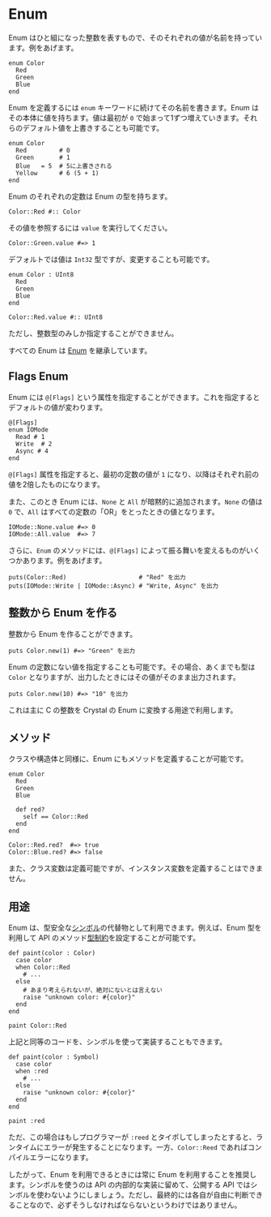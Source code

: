 # Enum

Enum はひと組になった整数を表すもので、そのそれぞれの値が名前を持っています。例をあげます。

```crystal
enum Color
  Red
  Green
  Blue
end
```

Enum を定義するには `enum` キーワードに続けてその名前を書きます。Enum はその本体に値を持ちます。値は最初が `0` で始まって1ずつ増えていきます。それらのデフォルト値を上書きすることも可能です。

```crystal
enum Color
  Red         # 0
  Green       # 1
  Blue   = 5  # 5に上書きされる
  Yellow      # 6 (5 + 1)
end
```

Enum のそれぞれの定数は Enum の型を持ちます。

```crystal
Color::Red #:: Color
```

その値を参照するには `value` を実行してください。

```crystal
Color::Green.value #=> 1
```

デフォルトでは値は `Int32` 型ですが、変更することも可能です。

```crystal
enum Color : UInt8
  Red
  Green
  Blue
end

Color::Red.value #:: UInt8
```

ただし、整数型のみしか指定することができません。

すべての Enum は [Enum](http://crystal-lang.org/api/Enum.html) を継承しています。

## Flags Enum

Enum には `@[Flags]` という属性を指定することができます。これを指定するとデフォルトの値が変わります。

```crystal
@[Flags]
enum IOMode
  Read # 1
  Write  # 2
  Async # 4
end
```

`@[Flags]` 属性を指定すると、最初の定数の値が `1` になり、以降はそれぞれ前の値を2倍したものになります。

また、このとき Enum には、`None` と `All` が暗黙的に追加されます。`None` の値は `0` で、`All` はすべての定数の「OR」をとったときの値となります。

```crystal
IOMode::None.value #=> 0
IOMode::All.value  #=> 7
```

さらに、`Enum` のメソッドには、`@[Flags]` によって振る舞いを変えるものがいくつかあります。例をあげます。

```crystal
puts(Color::Red)                    # "Red" を出力
puts(IOMode::Write | IOMode::Async) # "Write, Async" を出力
```

## 整数から Enum を作る

整数から Enum を作ることができます。

```crystal
puts Color.new(1) #=> "Green" を出力
```

Enum の定数にない値を指定することも可能です。その場合、あくまでも型は `Color` となりますが、出力したときにはその値がそのまま出力されます。

```crystal
puts Color.new(10) #=> "10" を出力
```

これは主に C の整数を Crystal の Enum に変換する用途で利用します。

## メソッド

クラスや構造体と同様に、Enum にもメソッドを定義することが可能です。

```crystal
enum Color
  Red
  Green
  Blue

  def red?
    self == Color::Red
  end
end

Color::Red.red?  #=> true
Color::Blue.red? #=> false
```

また、クラス変数は定義可能ですが、インスタンス変数を定義することはできません。

## 用途

Enum は、型安全な[シンボル](http://crystal-lang.org/api/Symbol.html)の代替物として利用できます。例えば、Enum 型を利用して API のメソッド[型制約](type_restrictions.html)を設定することが可能です。

```crystal
def paint(color : Color)
  case color
  when Color::Red
    # ...
  else
    # あまり考えられないが、絶対にないとは言えない
    raise "unknown color: #{color}"
  end
end

paint Color::Red
```

上記と同等のコードを、シンボルを使って実装することもできます。

```crystal
def paint(color : Symbol)
  case color
  when :red
    # ...
  else
    raise "unknown color: #{color}"
  end
end

paint :red
```

ただ、この場合はもしプログラマーが `:reed` とタイポしてしまったとすると、ランタイムにエラーが発生することになります。一方、`Color::Reed` であればコンパイルエラーになります。

したがって、Enum を利用できるときには常に Enum を利用することを推奨します。シンボルを使うのは API の内部的な実装に留めて、公開する API ではシンボルを使わないようにしましょう。ただし、最終的には各自が自由に判断できることなので、必ずそうしなければならないというわけではありません。
